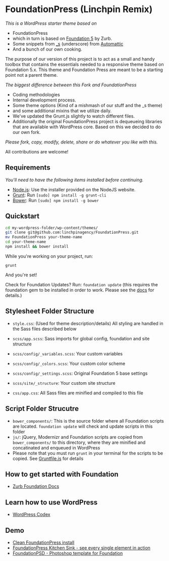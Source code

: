# FoundationPress (Linchpin Remix)

*This is a WordPress starter theme based on*
 * FoundationPress
 * which in turn is based on [Foundation 5](http://foundation.zurb.com) by Zurb.
 * Some snippets from [_s](https://github.com/automattic/_s) (underscore) from [Automattic](http://automattic.com)
 * And a bunch of our own cooking.

The purpose of our version of this project is to act as a small and handy toolbox that contains the essentials needed to a responsive theme based on Foundation 5.x. This theme and Foundation Press are meant to be a starting point not a parent theme.

*The biggest difference between this Fork and FoundationPress*
  * Coding methodologies
  * Internal development process.
  * Some theme options (Kind of a mishmash of our stuff and the _s theme)
  * and some additional mixins that we utilize daily.
  * We've updated the Grunt.js slightly to watch different files.
  * Additionally the original FoundationPress project is dequeueing libraries that are available with WordPress core. Based on this we decided to do our own fork.

*Please fork, copy, modify, delete, share or do whatever you like with this.*

All contributions are welcome!

## Requirements

*You'll need to have the following items installed before continuing.*

  * [Node.js](http://nodejs.org): Use the installer provided on the NodeJS website.
  * [Grunt](http://gruntjs.com/): Run `[sudo] npm install -g grunt-cli`
  * [Bower](http://bower.io): Run `[sudo] npm install -g bower`

## Quickstart

```bash
cd my-wordpress-folder/wp-content/themes/
git clone git@github.com:linchpinagency/FoundationPress.git
mv FoundationPress your-theme-name
cd your-theme-name
npm install && bower install
```

While you're working on your project, run:

`grunt`

And you're set!

Check for Foundation Updates? Run:
`foundation update`
(this requires the foundation gem to be installed in order to work. Please see the [docs](http://foundation.zurb.com/docs/sass.html) for details.)


## Stylesheet Folder Structure

  * `style.css`: (Used for theme description/details) All styling are handled in the Sass files described below

  * `scss/app.scss`: Sass imports for global config, foundation and site structure

  * `scss/config/_variables.scss`: Your custom variables
  * `scss/config/_colors.scss`: Your custom color scheme
  * `scss/config/_settings.scss`: Original Foundation 5 base settings

  * `scss/site/_structure`: Your custom site structure

  * `css/app.css`: All Sass files are minified and compiled to this file

## Script Folder Strucutre

  * `bower_components/`: This is the source folder where all Foundation scripts are located. `foundation update` will check and update scripts in this folder
  * `js/`: jQuery, Modernizr and Foundation scripts are copied from `bower_components/` to this directory, where they are minified and concatinated and enqueued in WordPress
  * Please note that you must run `grunt` in your terminal for the scripts to be copied. See [Gruntfile.js](https://github.com/linchpinagency/FoundationPress/blob/master/Gruntfile.js) for details

## How to get started with Foundation

* [Zurb Foundation Docs](http://foundation.zurb.com/docs/)

## Learn how to use WordPress

* [WordPress Codex](http://codex.wordpress.org/)

## Demo

* [Clean FoundationPress install](http://launchpad.linchpinagency.com/)
* [FoundationPress Kitchen Sink - see every single element in action](http://launchpad.linchpinagency.com/kitchen-sink/)
* [FoundationPSD - Photoshop template for Foundation](http://foundationpress.olefredrik.com/downloads/foundation-psd-template/)
